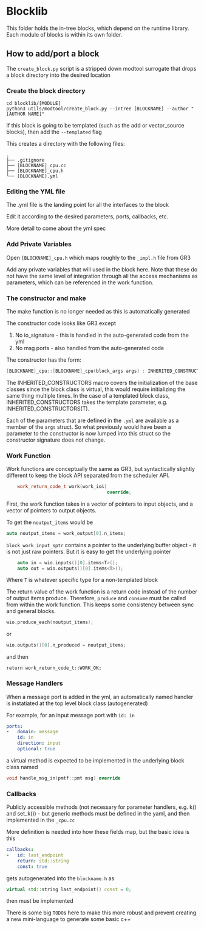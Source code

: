 # Blocklib

This folder holds the in-tree blocks, which depend on the runtime library.  Each module of blocks is within its own folder.

## How to add/port a block 

The `create_block.py` script is a stripped down modtool surrogate that drops a block directory into the desired location

### Create the block directory
```
cd blocklib/[MODULE]
python3 utils/modtool/create_block.py --intree [BLOCKNAME] --author "[AUTHOR NAME]"
```
If this block is going to be templated (such as the add or vector_source blocks), then add the `--templated` flag

This creates a directory with the following files:
```
.
├── .gitignore
├── [BLOCKNAME]_cpu.cc
├── [BLOCKNAME]_cpu.h
└── [BLOCKNAME].yml
```

### Editing the YML file
The .yml file is the landing point for all the interfaces to the block

Edit it according to the desired parameters, ports, callbacks, etc.

More detail to come about the yml spec

### Add Private Variables
Open `[BLOCKNAME]_cpu.h` which maps roughly to the `_impl.h` file from GR3

Add any private variables that will used in the block here.  Note that these do not 
have the same level of integration through all the access mechanisms as parameters, 
which can be referenced in the work function.


### The constructor and make

The make function is no longer needed as this is automatically generated

The constructor code looks like GR3 except

1) No io_signature - this is handled in the auto-generated code from the yml
2) No msg ports - also handled from the auto-generated code

The constructor has the form:
```c++
[BLOCKNAME]_cpu::[BLOCKNAME]_cpu(block_args args) : INHERITED_CONSTRUCTORS {}
```

The INHERITED_CONSTRUCTORS macro covers the initialization of the base classes since the block class is virtual, this would require initializing the same thing multiple times.  In the case of a templated block class, INHERITED_CONSTRUCTORS takes the template parameter, e.g. INHERITED_CONSTRUCTORS(T).

Each of the parameters that are defined in the `.yml` are available as a member of the `args` struct.  So what previously would have been a parameter to the constructor is now lumped into this struct so the constructor signature does not change.

### Work Function
Work functions are conceptually the same as GR3, but syntactically slightly different to keep the block API separated from the scheduler API.

```c++
    work_return_code_t work(work_io&)
                                     override;
```

First, the work function takes in a vector of pointers to input objects, and a vector of pointers to output objects.

To get the `noutput_items` would be
```c++
auto noutput_items = work_output[0].n_items;
```

`block_work_input_sptr` contains a pointer to the underlying buffer object - it is not just raw pointers.  But it is easy to get the underlying pointer

```c++
    auto in = wio.inputs()[0].items<T>();
    auto out = wio.outputs()[0].items<T>();
```
Where `T` is whatever specific type for a non-templated block

The return value of the work function is a return code instead of the number of output items produce.  Therefore, `produce` and `consume` must be called from within the work function.  This keeps some consistency between sync and general blocks.

```C++
wio.produce_each(noutput_items);
```
or
```C++
wio.outputs()[0].n_produced = noutput_items;
```
and then 
```
return work_return_code_t::WORK_OK;
```

### Message Handlers
When a message port is added in the yml, an automatically named handler is instatiated at the top level block class (autogenerated)

For example, for an input message port with `id: in`
```yaml
ports:
-   domain: message
    id: in
    direction: input
    optional: true
```
a virtual method is expected to be implemented in the underlying block class named 
```c++
void handle_msg_in(pmtf::pmt msg) override
```

### Callbacks

Publicly accessible methods (not necessary for parameter handlers, e.g. k() and set_k()) - but generic methods must be defined in the yaml, and then implemented in the `_cpu.cc`

More definition is needed into how these fields map, but the basic idea is this
```yaml
callbacks:
-   id: last_endpoint
    return: std::string
    const: true
```
gets autogenerated into the `blockname.h` as
```c++
virtual std::string last_endpoint() const = 0;
```
then must be implemented

There is some big `TODO`s here to make this more robust and prevent creating a new mini-language to generate some basic c++

